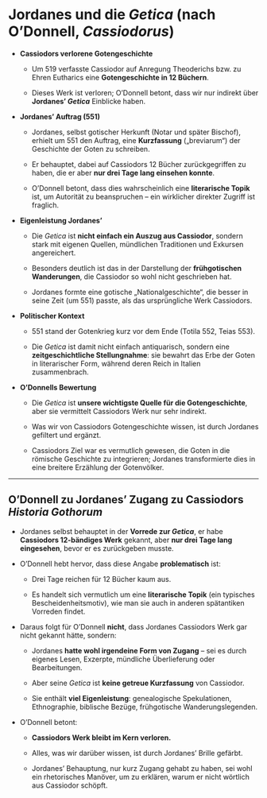 # Jordanes und die _Getica_ (nach O’Donnell, _Cassiodorus_)

- **Cassiodors verlorene Gotengeschichte**
    
    - Um 519 verfasste Cassiodor auf Anregung Theoderichs bzw. zu Ehren Eutharics eine **Gotengeschichte in 12 Büchern**.
        
    - Dieses Werk ist verloren; O’Donnell betont, dass wir nur indirekt über **Jordanes’ _Getica_** Einblicke haben.
        
- **Jordanes’ Auftrag (551)**
    
    - Jordanes, selbst gotischer Herkunft (Notar und später Bischof), erhielt um 551 den Auftrag, eine **Kurzfassung** („breviarum“) der Geschichte der Goten zu schreiben.
        
    - Er behauptet, dabei auf Cassiodors 12 Bücher zurückgegriffen zu haben, die er aber **nur drei Tage lang einsehen konnte**.
        
    - O’Donnell betont, dass dies wahrscheinlich eine **literarische Topik** ist, um Autorität zu beanspruchen – ein wirklicher direkter Zugriff ist fraglich.
        
- **Eigenleistung Jordanes’**
    
    - Die _Getica_ ist **nicht einfach ein Auszug aus Cassiodor**, sondern stark mit eigenen Quellen, mündlichen Traditionen und Exkursen angereichert.
        
    - Besonders deutlich ist das in der Darstellung der **frühgotischen Wanderungen**, die Cassiodor so wohl nicht geschrieben hat.
        
    - Jordanes formte eine gotische „Nationalgeschichte“, die besser in seine Zeit (um 551) passte, als das ursprüngliche Werk Cassiodors.
        
- **Politischer Kontext**
    
    - 551 stand der Gotenkrieg kurz vor dem Ende (Totila 552, Teias 553).
        
    - Die _Getica_ ist damit nicht einfach antiquarisch, sondern eine **zeitgeschichtliche Stellungnahme**: sie bewahrt das Erbe der Goten in literarischer Form, während deren Reich in Italien zusammenbrach.
        
- **O’Donnells Bewertung**
    
    - Die _Getica_ ist **unsere wichtigste Quelle für die Gotengeschichte**, aber sie vermittelt Cassiodors Werk nur sehr indirekt.
        
    - Was wir von Cassiodors Gotengeschichte wissen, ist durch Jordanes gefiltert und ergänzt.
        
    - Cassiodors Ziel war es vermutlich gewesen, die Goten in die römische Geschichte zu integrieren; Jordanes transformierte dies in eine breitere Erzählung der Gotenvölker.
        

---

## O’Donnell zu Jordanes’ Zugang zu Cassiodors _Historia Gothorum_

- Jordanes selbst behauptet in der **Vorrede zur _Getica_**, er habe **Cassiodors 12-bändiges Werk** gekannt, aber **nur drei Tage lang eingesehen**, bevor er es zurückgeben musste.
    
- O’Donnell hebt hervor, dass diese Angabe **problematisch** ist:
    
    - Drei Tage reichen für 12 Bücher kaum aus.
        
    - Es handelt sich vermutlich um eine **literarische Topik** (ein typisches Bescheidenheitsmotiv), wie man sie auch in anderen spätantiken Vorreden findet.
        
- Daraus folgt für O’Donnell **nicht**, dass Jordanes Cassiodors Werk gar nicht gekannt hätte, sondern:
    
    - Jordanes **hatte wohl irgendeine Form von Zugang** – sei es durch eigenes Lesen, Exzerpte, mündliche Überlieferung oder Bearbeitungen.
        
    - Aber seine _Getica_ ist **keine getreue Kurzfassung** von Cassiodor.
        
    - Sie enthält **viel Eigenleistung**: genealogische Spekulationen, Ethnographie, biblische Bezüge, frühgotische Wanderungslegenden.
        
- O’Donnell betont:
    
    - **Cassiodors Werk bleibt im Kern verloren.**
        
    - Alles, was wir darüber wissen, ist durch Jordanes’ Brille gefärbt.
        
    - Jordanes’ Behauptung, nur kurz Zugang gehabt zu haben, sei wohl ein rhetorisches Manöver, um zu erklären, warum er nicht wörtlich aus Cassiodor schöpft.